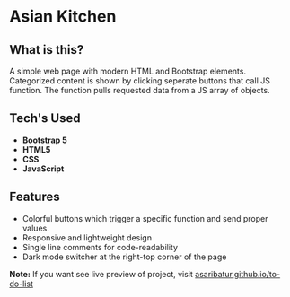 ﻿# Asian Kitchen

## What is this?

A simple web page with modern HTML and Bootstrap elements. Categorized content is shown by clicking seperate buttons that call JS function. The function pulls requested data from a JS array of objects.

## Tech's Used

- **Bootstrap 5**
- **HTML5**
- **CSS**
- **JavaScript**

## Features

- Colorful buttons which trigger a specific function and send proper values.
- Responsive and lightweight design
- Single line comments for code-readability
- Dark mode switcher at the right-top corner of the page

**Note:** If you want see live preview of project, visit [asaribatur.github.io/to-do-list](https://asaribatur.github.io/to-do-list/)
